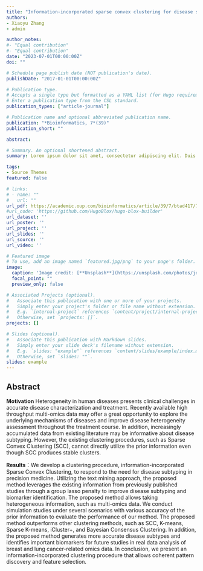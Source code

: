 ```yaml
---
title: "Information-incorporated sparse convex clustering for disease subtyping"
authors: 
- Xiaoyu Zhang
- admin

author_notes:
#- "Equal contribution"
#- "Equal contribution"
date: "2023-07-01T00:00:00Z"
doi: ""

# Schedule page publish date (NOT publication's date).
publishDate: "2017-01-01T00:00:00Z"

# Publication type.
# Accepts a single type but formatted as a YAML list (for Hugo requirements).
# Enter a publication type from the CSL standard.
publication_types: ["article-journal"]

# Publication name and optional abbreviated publication name.
publication: "*Bioinformatics, 7*(39)"
publication_short: ""

abstract:

# Summary. An optional shortened abstract.
summary: Lorem ipsum dolor sit amet, consectetur adipiscing elit. Duis posuere tellus ac convallis placerat. Proin tincidunt magna sed ex sollicitudin condimentum.

tags:
- Source Themes
featured: false

# links:
# - name: ""
#   url: ""
url_pdf: https://academic.oup.com/bioinformatics/article/39/7/btad417/7210259
#url_code: 'https://github.com/HugoBlox/hugo-blox-builder'
url_dataset: ''
url_poster: ''
url_project: ''
url_slides: ''
url_source: ''
url_video: ''

# Featured image
# To use, add an image named `featured.jpg/png` to your page's folder. 
image:
  caption: 'Image credit: [**Unsplash**](https://unsplash.com/photos/jdD8gXaTZsc)'
  focal_point: ""
  preview_only: false

# Associated Projects (optional).
#   Associate this publication with one or more of your projects.
#   Simply enter your project's folder or file name without extension.
#   E.g. `internal-project` references `content/project/internal-project/index.md`.
#   Otherwise, set `projects: []`.
projects: []

# Slides (optional).
#   Associate this publication with Markdown slides.
#   Simply enter your slide deck's filename without extension.
#   E.g. `slides: "example"` references `content/slides/example/index.md`.
#   Otherwise, set `slides: ""`.
slides: example
---
```




## Abstract

**Motivation**  Heterogeneity in human diseases presents clinical challenges in accurate disease characterization and treatment. Recently available high throughput multi-omics data may offer a great opportunity to explore the underlying mechanisms of diseases and improve disease heterogeneity assessment throughout the treatment course. In addition, increasingly accumulated data from existing literature may be informative about disease subtyping. However, the existing clustering procedures, such as Sparse Convex Clustering (SCC), cannot directly utilize the prior information even though SCC produces stable clusters. 

**Results**：We develop a clustering procedure, information-incorporated Sparse Convex Clustering, to respond to the need for disease subtyping in precision medicine. Utilizing the text mining approach, the proposed method leverages the existing information from previously published studies through a group lasso penalty to improve disease subtyping and biomarker identification. The proposed method allows taking heterogeneous information, such as multi-omics data. We conduct simulation studies under several scenarios with various accuracy of the prior information to evaluate the performance of our method. The proposed method outperforms other clustering methods, such as SCC, K-means, Sparse K-means, iCluster+, and Bayesian Consensus Clustering. In addition, the proposed method generates more accurate disease subtypes and identifies important biomarkers for future studies in real data analysis of breast and lung cancer-related omics data. In conclusion, we present an information-incorporated clustering procedure that allows coherent pattern discovery and feature selection.

